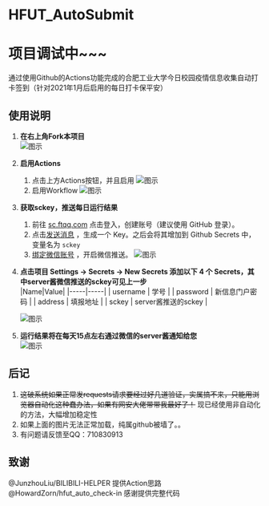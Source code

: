 # HFUT_AutoSubmit  

# 项目调试中~~~

通过使用Github的Actions功能完成的合肥工业大学今日校园疫情信息收集自动打卡签到（针对2021年1月后启用的每日打卡保平安）

## 使用说明

1. **在右上角Fork本项目**  
   ![图示](https://cdn.jsdelivr.net/gh/qdddz/HFUT_AutoSubmit/docs/imgs/fork.jpg)  
2. **启用Actions**  
   1. 点击上方Actions按钮，并且启用
   ![图示](https://cdn.jsdelivr.net/gh/qdddz/HFUT_AutoSubmit/docs/imgs/actions1.jpg)  
   2. 启用Workflow
   ![图示](https://cdn.jsdelivr.net/gh/qdddz/HFUT_AutoSubmit/docs/imgs/actions2.jpg)  
3. **获取sckey，推送每日运行结果**  
   1. 前往 [sc.ftqq.com](http://sc.ftqq.com/3.version) 点击登入，创建账号（建议使用 GitHub 登录）。
   2. 点击[发送消息](http://sc.ftqq.com/?c=code) ，生成一个 Key。之后会将其增加到 Github Secrets 中，变量名为 `sckey`
   3. [绑定微信账号](http://sc.ftqq.com/?c=wechat&a=bind) ，开启微信推送。  ![图示](https://cdn.jsdelivr.net/gh/qdddz/HFUT_AutoSubmit/docs/imgs/serverpush.jpg)
4. **点击项目 Settings -> Secrets -> New Secrets 添加以下 4 个 Secrets，其中server酱微信推送的sckey可见上一步**  
   |Name|Value|
   |-----|-----|
   | username | 学号 |
   | password | 新信息门户密码 |
   | address | 填报地址 |
   | sckey | server酱推送的sckey |  

   ![图示](https://cdn.jsdelivr.net/gh/qdddz/HFUT_AutoSubmit/docs/imgs/secret.jpg)
5. **运行结果将在每天15点左右通过微信的server酱通知给您**  
   ![图示](https://cdn.jsdelivr.net/gh/qdddz/HFUT_AutoSubmit/docs/imgs/result.jpg)

## 后记  

1. ~~这破系统如果正常发requests请求要经过好几道验证，实属搞不来，只能用浏览器自动化这种蠢办法，如果有网安大佬带带我最好了！~~ 现已经使用非自动化的方法，大幅增加稳定性
2. 如果上面的图片无法正常加载，纯属github被墙了。。
3. 有问题请反馈至QQ：710830913

## 致谢

@JunzhouLiu/BILIBILI-HELPER 提供Action思路
@HowardZorn/hfut_auto_check-in 感谢提供完整代码
